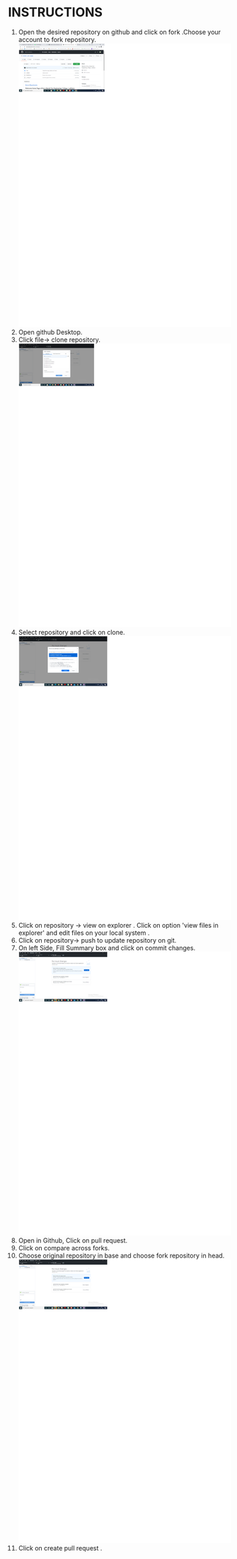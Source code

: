 # INSTRUCTIONS #
1. Open  the desired repository on github and click on fork .Choose your account to fork repository.
     ![Fork a Repository](/IMAGES/INSTRUCTIONS/STEP1.png)
1. Open github Desktop.
1. Click file-> clone repository.
     ![Clone a Repository](/IMAGES/INSTRUCTIONS/STEP3.png)
1. Select repository and click on clone.
    ![Clone a Repository](/IMAGES/INSTRUCTIONS/STEP4.png)
1. Click on repository -> view on explorer . Click on option 'view files in explorer' and  edit files on your  local system .
1. Click on repository-> push   to update repository on git.
1. On left Side, Fill Summary box and click on commit changes.
      ![Commit Changes](/IMAGES/INSTRUCTIONS/STEP7.png)
1. Open in Github,  Click on pull request.
1. Click on compare across forks.
1. Choose original repository in base and choose fork repository in head.
   ![Create pull request](/IMAGES/INSTRUCTIONS/STEP7.png)
1. Click on create pull request . 

